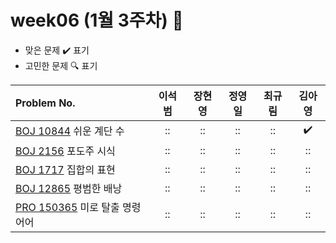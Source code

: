
# week06 (1월 3주차) :pencil:

- 맞은 문제 :heavy_check_mark: 표기
- 고민한 문제 :mag: 표기


| Problem No.                                                                             |       이석범       | 장현영 |       정영일       |       최규림       |       김아영       |
| :-------------------------------------------------------------------------------------- | :----------------: | :----: | :----------------: | :----------------: | :----------------: |
| [BOJ 10844](https://www.acmicpc.net/problem/10844) 쉬운 계단 수                        | :: |   ::   | :: | :: | :heavy_check_mark: |
| [BOJ 2156](https://www.acmicpc.net/problem/2156) 포도주 시식            | :: |   ::   | :: | :: | :: |
| [BOJ 1717](https://www.acmicpc.net/problem/1717) 집합의 표현                              | :: |   ::   | :: | :: | :: |
| [BOJ 12865](https://www.acmicpc.net/problem/12865) 평범한 배낭                                   | :: |   ::   |       ::        | :: | :: |
| [PRO 150365](https://school.programmers.co.kr/learn/courses/30/lessons/150365) 미로 탈출 명령어어 |         ::         |   ::   | :: | :: |       ::        |
